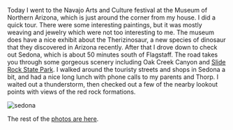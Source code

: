 Today I went to the Navajo Arts and Culture festival at the Museum of Northern Arizona, which is just around the corner from my house. I did a quick tour. There were some interesting paintings, but it was mostly weaving and jewelry which were not too interesting to me. The museum does have a nice exhibit about the Therizinosaur, a new species of dinosaur that they discovered in Arizona recently. After that I drove down to check out Sedona, which is about 50 minutes south of Flagstaff. The road takes you through some gorgeous scenery including Oak Creek Canyon and [Slide Rock State Park](http://www.gatewaytosedona.com/article/id/252/page/1). I walked around the touristy streets and shops in Sedona a bit, and had a nice long lunch with phone calls to my parents and Thorp. I waited out a thunderstorm, then checked out a few of the nearby lookout points with views of the red rock formations.

![sedona](/photos/flagstaff_2008_part_2/030_sedona.jpg)

The rest of the [photos are here](http://peterlyons.com/app/photos?gallery=flagstaff_2008_part_2).